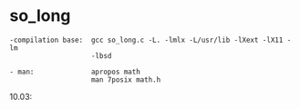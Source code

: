 # so_long

	-compilation base:	gcc so_long.c -L. -lmlx -L/usr/lib -lXext -lX11 -lm
						-lbsd

	- man:				apropos math
						man 7posix math.h
					

10.03:		